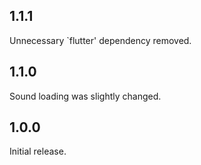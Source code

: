 ## 1.1.1

Unnecessary `flutter' dependency removed.

## 1.1.0

Sound loading was slightly changed.

## 1.0.0

Initial release.
